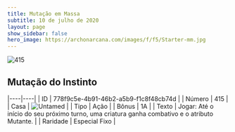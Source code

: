 ```yaml
---
title: Mutação em Massa
subtitle: 10 de julho de 2020
layout: page
show_sidebar: false
hero_image: https://archonarcana.com/images/f/f5/Starter-mm.jpg
---
```


![415](https://cdn.keyforgegame.com/media/card_front/pt/479_415_WMF2936462X5_pt.png)

## Mutação do Instinto

|----|----|
| ID | 778f9c5e-4b91-46b2-a5b9-f1c8f48cb74d |
| Número | 415 |
| Casa | ![Untamed](https://archonarcana.com/images/thumb/b/bd/Untamed.png/22px-Untamed.png "Indomados") |
| Tipo | Ação |
| Bônus | 1A |
| Texto | Jogar: Até o início do seu próximo turno, uma criatura ganha combativo  e o atributo Mutante. |
| Raridade | Especial Fixo |
